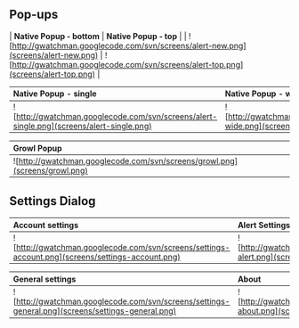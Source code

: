 ## Pop-ups ##

| **Native Popup - bottom** | **Native Popup - top** |
| ![http://gwatchman.googlecode.com/svn/screens/alert-new.png](screens/alert-new.png) | ![http://gwatchman.googlecode.com/svn/screens/alert-top.png](screens/alert-top.png) |

| **Native Popup - single** | **Native Popup - wide** |
|:--------------------------|:------------------------|
| ![http://gwatchman.googlecode.com/svn/screens/alert-single.png](screens/alert-single.png) | ![http://gwatchman.googlecode.com/svn/screens/alert-wide.png](screens/alert-wide.png) |

| **Growl Popup** |
|:----------------|
| ![http://gwatchman.googlecode.com/svn/screens/growl.png](screens/growl.png) |

## Settings Dialog ##
| **Account settings** | **Alert Settings** |
|:---------------------|:-------------------|
| ![http://gwatchman.googlecode.com/svn/screens/settings-account.png](screens/settings-account.png) | ![http://gwatchman.googlecode.com/svn/screens/settings-alert.png](screens/settings-alert.png) |

| **General settings** | **About** |
|:---------------------|:----------|
| ![http://gwatchman.googlecode.com/svn/screens/settings-general.png](screens/settings-general.png) | ![http://gwatchman.googlecode.com/svn/screens/settings-about.png](screens/settings-about.png) |
